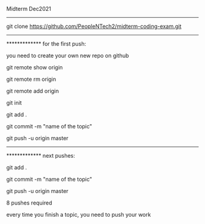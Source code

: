 Midterm Dec2021

-----------------------------------------------------------------

git clone https://github.com/PeopleNTech2/midterm-coding-exam.git

-----------------------------------------------------------------

************* for the first push:

you need to create your own new repo on github

git remote show origin

git remote rm origin

git remote add origin <your github url>
  
git init
  
git add .
  
git commit -m "name of the topic"
  
git push -u origin master
  
----------------------------------------------------------------

************* next pushes:
  
git add .
  
git commit -m "name of the topic"
  
git push -u origin master

8 pushes required
  
every time you finish a topic, you need to push your work
